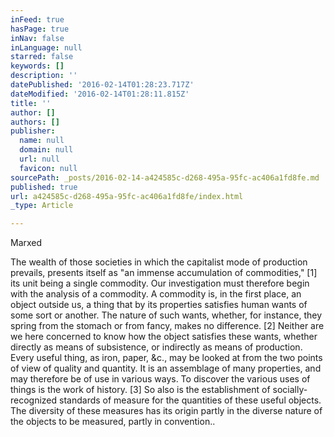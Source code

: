 ```yaml
---
inFeed: true
hasPage: true
inNav: false
inLanguage: null
starred: false
keywords: []
description: ''
datePublished: '2016-02-14T01:28:23.717Z'
dateModified: '2016-02-14T01:28:11.815Z'
title: ''
author: []
authors: []
publisher:
  name: null
  domain: null
  url: null
  favicon: null
sourcePath: _posts/2016-02-14-a424585c-d268-495a-95fc-ac406a1fd8fe.md
published: true
url: a424585c-d268-495a-95fc-ac406a1fd8fe/index.html
_type: Article

---
```

Marxed

The wealth of those societies in which the capitalist mode of production prevails, presents itself as "an immense accumulation of commodities," \[1\] its unit being a single commodity. Our investigation must therefore begin with the analysis of a commodity. A commodity is, in the first place, an object outside us, a thing that by its properties satisfies human wants of some sort or another. The nature of such wants, whether, for instance, they spring from the stomach or from fancy, makes no difference. \[2\] Neither are we here concerned to know how the object satisfies these wants, whether directly as means of subsistence, or indirectly as means of production. Every useful thing, as iron, paper, &c., may be looked at from the two points of view of quality and quantity. It is an assemblage of many properties, and may therefore be of use in various ways. To discover the various uses of things is the work of history. \[3\] So also is the establishment of socially-recognized standards of measure for the quantities of these useful objects. The diversity of these measures has its origin partly in the diverse nature of the objects to be measured, partly in convention..